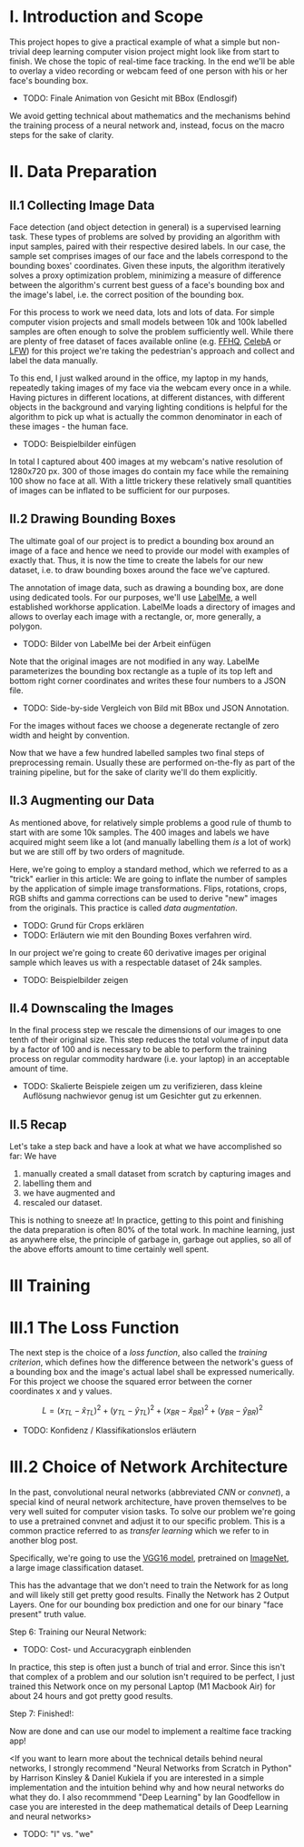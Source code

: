 # I. Introduction and Scope

This project hopes to give a practical example of what a simple but non-trivial deep learning computer vision project might look like from start to finish. We chose the topic of real-time face tracking. In the end we'll be able to overlay a video recording or webcam feed of one person with his or her face's bounding box.

- TODO: Finale Animation von Gesicht mit BBox (Endlosgif)

We avoid getting technical about mathematics and the mechanisms behind the training process of a neural network and, instead, focus on the macro steps for the sake of clarity.

# II. Data Preparation

## II.1 Collecting Image Data

Face detection (and object detection in general) is a supervised learning task. These types of problems are solved by providing an algorithm with input samples, paired with their respective desired labels. In our case, the sample set comprises images of our face and the labels correspond to the bounding boxes' coordinates. Given these inputs, the algorithm iteratively solves a proxy optimization problem, minimizing a measure of difference between the algorithm's current best guess of a face's bounding box and the image's label, i.e. the correct position of the bounding box.

For this process to work we need data, lots and lots of data. For simple computer vision projects and small models between 10k and 100k labelled samples are often enough to solve the problem sufficiently well. While there are plenty of free dataset of faces available online (e.g. [FFHQ](https://github.com/NVlabs/ffhq-dataset), [CelebA](https://mmlab.ie.cuhk.edu.hk/projects/CelebA.html) or [LFW](http://vis-www.cs.umass.edu/lfw/)) for this project we're taking the pedestrian's approach and collect and label the data manually.

To this end, I just walked around in the office, my laptop in my hands, repeatedly taking images of my face via the webcam every once in a while. Having pictures in different locations, at different distances, with different objects in the background and varying lighting conditions is helpful for the algorithm to pick up what is actually the common denominator in each of these images - the human face.

- TODO: Beispielbilder einfügen

In total I captured about 400 images at my webcam's native resolution of 1280x720 px. 300 of those images do contain my face while the remaining 100 show no face at all. With a little trickery these relatively small quantities of images can be inflated to be sufficient for our purposes.

<!--There are a lot of premade datasets available online that may or may not be applicaple to one's problem, in this we are gonna assume that there is no such dataset and we will create our own data "from scratch" so to speak.

In all of this, it can't be overstated how important a lot of high quality data is for Deep Learning projects in general. If faced with the decision between spending time to gather more data or custom engineering something in the Network or the Training process, the former is almost always the right choice. 

Now that we have our example inputs, we need to concern ourselves with the other part of the equation, the expected output for each input. This leads us directly to: -->


## II.2 Drawing Bounding Boxes

The ultimate goal of our project is to predict a bounding box around an image of a face and hence we need to provide our model with examples of exactly that. Thus, it is now the time to create the labels for our new dataset, i.e. to draw bounding boxes around the face we've captured.

The annotation of image data, such as drawing a bounding box, are done using dedicated tools. For our purposes, we'll use [LabelMe](https://github.com/wkentaro/labelme), a well established workhorse application. LabelMe loads a directory of images and allows to overlay each image with a rectangle, or, more generally, a polygon.

- TODO: Bilder von LabelMe bei der Arbeit einfügen

Note that the original images are not modified in any way. LabelMe parameterizes the bounding box rectangle as a tuple of its top left and bottom right corner coordinates and writes these four numbers to a JSON file.

- TODO: Side-by-side Vergleich von Bild mit BBox und JSON Annotation.

For the images without faces we choose a degenerate rectangle of zero width and height by convention.

Now that we have a few hundred labelled samples two final steps of preprocessing remain. Usually these are performed on-the-fly as part of the training pipeline, but for the sake of clarity we'll do them explicitly.

## II.3 Augmenting our Data

As mentioned above, for relatively simple problems a good rule of thumb to start with are some 10k samples. The 400 images and labels we have acquired might seem like a lot (and manually labelling them _is_ a lot of work) but we are still off by two orders of magnitude.

Here, we're going to employ a standard method, which we referred to as a "trick" earlier in this article: We are going to inflate the number of samples by the application of simple image transformations. Flips, rotations, crops, RGB shifts and gamma corrections can be used to derive "new" images from the originals. This practice is called *data augmentation*.

- TODO: Grund für Crops erklären
- TODO: Erläutern wie mit den Bounding Boxes verfahren wird.

In our project we're going to create 60 derivative images per original sample which leaves us with a respectable dataset of 24k samples.

- TODO: Beispielbilder zeigen

<!--This is where Augmentation comes in. We are going to take in one image at a time, apply random crops (to a size of 720x720px), flips, RGB shifts, gamma corrections etc. to it and in this way create many examples from a single one. If we do this for every Frame, let's say 60 times, we can create 24.400 training examples from our original 400! That should do the trick. It should be mentioned that data augmentation is in no way a magic bullet that can alleviate the need for large datasets, but it is a useful tool and often increases the robustness of neural networks trained with randomly augmented data. -->

## II.4 Downscaling the Images

In the final process step we rescale the dimensions of our images to one tenth of their original size. This step reduces the total volume of input data by a factor of 100 and is necessary to be able to perform the training process on regular commodity hardware (i.e. your laptop) in an acceptable amount of time.

- TODO: Skalierte Beispiele zeigen um zu verifizieren, dass kleine Auflösung nachwievor genug ist um Gesichter gut zu erkennen.

<!--The second step is to resize all of our frames. Our original Images were 1280x720px, 921.600 pixels in total. This would be way too much for everyday hardware to run a neural network on. We already cropped our images to be 720x720px and now we are going to resize these pictures to 120x120px, a far more managable 14.400 pixels total.-->

## II.5 Recap

Let's take a step back and have a look at what we have accomplished so far: We have
1. manually created a small dataset from scratch by capturing images and
2. labelling them and
3. we have augmented and
4. rescaled our dataset.

This is nothing to sneeze at! In practice, getting to this point and finishing the data preparation is often 80% of the total work. In machine learning, just as anywhere else, the principle of garbage in, garbage out applies, so all of the above efforts amount to time certainly well spent.

<!--Although this may seem kThis might be a very simplified (and streamlined) version of this process, but in practice, concerning yourself with getting enough high quality Data is often times 80% of the work of a project. In traditional development the phrase "garbage in, garbage out" is very common and in this field it applies even more so since data is the only thing our algorithms learn from. Now it's time to actually put our Dataset to use and move on to:-->

# III Training

# III.1 The Loss Function

The next step is the choice of a *loss function*, also called the *training criterion*, which defines how the difference between the network's guess of a bounding box and the image's actual label shall be expressed numerically. For this project we choose the squared error between the corner coordinates x and y values.

$$ L = (x_{TL}-\hat{x}_{TL})^2 + (y_{TL}-\hat{y}_{TL})^2 + (x_{BR}-\hat{x}_{BR})^2 + (y_{BR}- \hat{y}_{BR})^2$$

- TODO: Konfidenz / Klassifikationslos erläutern

<!--
In adition to that, our network will also predict a single number between 0 and 1, this number will indicate, whether or not the network thinks that there is a face in the frame at all.

For this we will use a run of the mill BinaryCrossEntropy Loss. The "Box Loss" and the "Class Loss" are added together and returned as the final loss value.
-->

# III.2 Choice of Network Architecture

In the past, convolutional neural networks (abbreviated *CNN* or *convnet*), a special kind of neural network architecture, have proven themselves to be very well suited for computer vision tasks. To solve our problem we're going to use a pretrained convnet and adjust it to our specific problem. This is a common practice referred to as *transfer learning* which we refer to in another blog post.

Specifically, we're going to use the [VGG16 model](https://arxiv.org/abs/1409.1556), pretrained on [ImageNet](https://www.image-net.org/), a large image classification dataset.

This has the advantage that we don't need to train the Network for as long and will likely still get pretty good results. Finally the Network has 2 Output Layers. One for our bounding box prediction and one for our binary "face present" truth value.

Step 6: Training our Neural Network:

- TODO: Cost- und Accuracygraph einblenden

In practice, this step is often just a bunch of trial and error. Since this isn't that complex of a problem and our solution isn't required to be perfect, I just trained this Network once on my personal Laptop (M1 Macbook Air) for about 24 hours and got pretty good results.

Step 7: Finished!:

Now are done and can use our model to implement a realtime face tracking app!

<If you want to learn more about the technical details behind neural networks, I strongly recommend "Neural Networks from Scratch in Python" by Harrison Kinsley & Daniel Kukiela if you are interested in a simple implementation and the intuition behind why and how neural networks do what they do. I also recommmend "Deep Learning" by Ian Goodfellow in case you are interested in the deep mathematical details of Deep Learning and neural networks>

- TODO: "I" vs. "we"
